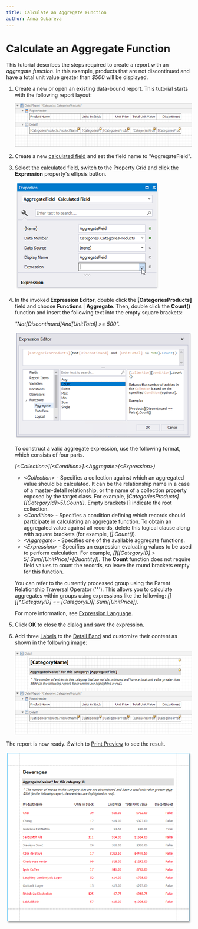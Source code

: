 ```yaml
---
title: Calculate an Aggregate Function
author: Anna Gubareva
---
```

# Calculate an Aggregate Function
This tutorial describes the steps required to create a report with an _aggregate function_. In this example, products that are not discontinued and have a total unit value greater than _$500_ will be displayed.
1. Create a new or open an existing data-bound report. This tutorial starts with the following report layout: 
	
	![](../../../../../images/eurd-win-aggreagate-function-initial-layout.png)

2. Create a new [calculated field](calculated-fields-overview.md) and set the field name to "AggregateField".

3. Select the calculated field, switch to the [Property Grid](../../report-designer-tools/ui-panels/property-grid-tabbed-view.md) and click the **Expression** property's ellipsis button.

    ![](../../../../../images/eurd-win-aggreagate-field-expression-property.png)

4. In the invoked **Expression Editor**, double click the **[CategoriesProducts]** field and choose **Functions** | **Aggregate**. Then, double click the **Count()** function and insert the following text into the empty square brackets:
	
	_"Not[Discontinued]And[UnitTotal] >= 500"._
	
	![](../../../../../images/eurd-win-aggreagate-field-expression.png)
	
	To construct a valid aggregate expression, use the following format, which consists of four parts.

    _[\<Collection>][\<Condition>].\<Aggregate>(\<Expression>)_

    * _\<Collection>_ - Specifies a collection against which an aggregated value should be calculated. It can be the relationship name in a case of a master-detail relationship, or the name of a collection property exposed by the target class. For example, _[CategoriesProducts][[CategoryId]>5].Count()_. Empty brackets [] indicate the root collection.
    * _\<Condition>_ - Specifies a condition defining which records should participate in calculating an aggregate function. To obtain an aggregated value against all records, delete this logical clause along with square brackets (for example, _[].Count()_).
    * _\<Aggregate>_ - Specifies one of the available aggregate functions.
    * _\<Expression>_ - Specifies an expression evaluating values to be used to perform calculation. For example, _[][[CategoryID] > 5].Sum([UnitPrice]*[Quantity])_. The **Count** function does not require field values to count the records, so leave the round brackets empty for this function.

    You can refer to the currently processed group using the Parent Relationship Traversal Operator ('^'). This allows you to calculate aggregates within groups using expressions like the following: _[][[^.CategoryID] == [CategoryID]].Sum([UnitPrice])_.

    For more information, see [Expression Language](../../use-expressions/expression-language.md).

5. Click **OK** to close the dialog and save the expression.

6. Add three [Labels](../../use-report-elements/use-basic-report-controls/label.md) to the [Detail Band](../../introduction-to-banded-reports.md) and customize their content as shown in the following image:
	
	![](../../../../../images/eurd-win-aggreagate-function-complete-layout.png)

The report is now ready. Switch to [Print Preview](../../preview-print-and-export-reports.md) to see the result.

![](../../../../../images/eurd-win-aggreagate-function-result.png)